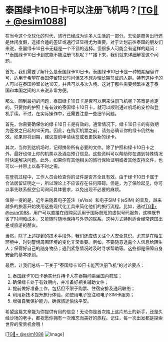 # 泰国绿卡10日卡可以注册飞机吗？[[TG💪+ @esim1088](https://t.me/s/esim1088)]

在当今这个全球化的时代，旅行已经成为许多人生活的一部分。无论是商务出行还是休闲度假，选择合适的签证或通行证显得尤为重要。对于计划前往泰国的朋友们来说，泰国绿卡10日卡无疑是一个不错的选择。但很多人可能会有这样的疑问：**泰国绿卡10日卡到底能不能注册飞机呢？**接下来，我们就来详细解答这个问题。

首先，我们需要了解什么是泰国绿卡10日卡。泰国绿卡10日卡是一种短期居留许可，适用于希望在泰国停留较长时间但又不想办理长期签证的人群。持有这种卡的人可以在泰国停留长达10天，并且可以多次入境。这对于那些需要频繁往返于泰国和本国之间的人来说非常方便。

那么，回到最初的问题，泰国绿卡10日卡是否可以用来注册飞机呢？答案是肯定的。只要你的护照上有有效的泰国绿卡10日卡，就可以顺利通过机场的安检和登机手续。不过，在实际操作中，还需要注意一些细节问题。

首先，你需要确保你的绿卡10日卡是有效的。通常情况下，绿卡10日卡的有效期为签发之日起的10天内。因此，在购买机票之前，请务必确认你的绿卡仍然有效。如果即将到期，建议提前申请续签或者更换新的绿卡。

其次，当你到达机场时，记得携带所有必要的文件。除了护照和绿卡10日卡之外，最好也带上你的机票以及酒店预订信息。这些资料可以帮助你在遇到特殊情况时快速解决问题。此外，如果你有其他相关的旅行保险证明或者其他支持文件，也可以一并带上以备不时之需。

在登机过程中，工作人员会检查你的证件是否齐全且有效。由于绿卡10日卡属于合法居留证明之一，所以理论上不应该存在任何障碍。但是，为了保险起见，你可以事先联系航空公司询问具体要求，以免出现不必要的麻烦。

值得一提的是，近年来随着电子签注（eVisa）和电子SIM卡(eSIM) 的普及，越来越多的旅客开始使用这些现代化工具来简化他们的旅行流程。比如，通过[TG💪+ @esim1088](https://t.me/s/esim1088)，用户可以直接在线购买适用于国际航班的虚拟号码服务，这样既节省了时间和成本，又能随时随地保持与外界的联系。这种方式特别适合经常跨国出差或旅游的朋友。

当然，除了上述提到的技术手段外，我们还应该关注个人安全意识。尤其是在陌生环境中，时刻警惕周围环境的变化非常重要。例如，不要随意透露个人信息给陌生人；保管好自己的随身物品；遇到紧急情况时及时寻求帮助等。这些都是保障自身安全的基本原则。

最后，让我们总结一下关于“泰国绿卡10日卡能否注册飞机”的讨论要点：

1. 泰国绿卡10日卡确实允许持卡人在泰期间乘坐国内航班；
2. 确保绿卡处于有效期内，并准备好相关辅助文件；
3. 提前做好准备工作，包括但不限于购票、住宿安排及通讯联络；
4. 利用新技术提升旅行体验，如使用电子签注和电子SIM卡服务；
5. 增强自我保护能力，确保旅途愉快平安。

希望这篇文章能为你提供有用的信息！无论你是首次踏上这片热土的新手，还是久经沙场的老手，都祝愿你拥有一次难忘而美好的旅程。记住，每一次出发都是探索世界的宝贵机会哦！

[[TG💪+ @esim1088](https://t.me/s/esim1088) ![Image](https://i.postimg.cc/4NQfJmqS/Snipaste-2025-05-13-00-14-12.png)]